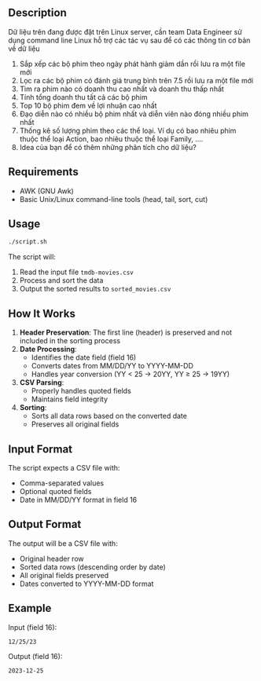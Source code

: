## Description

Dữ liệu trên đang được đặt trên Linux server, cần team Data Engineer sử dụng command line Linux hỗ trợ các tác vụ sau để có các thông tin cơ bản về dữ liệu

1. Sắp xếp các bộ phim theo ngày phát hành giảm dần rồi lưu ra một file mới
2. Lọc ra các bộ phim có đánh giá trung bình trên 7.5 rồi lưu ra một file mới
3. Tìm ra phim nào có doanh thu cao nhất và doanh thu thấp nhất
4. Tính tổng doanh thu tất cả các bộ phim
5. Top 10 bộ phim đem về lợi nhuận cao nhất
6. Đạo diễn nào có nhiều bộ phim nhất và diễn viên nào đóng nhiều phim nhất
7. Thống kê số lượng phim theo các thể loại. Ví dụ có bao nhiêu phim thuộc thể loại Action, bao nhiêu thuộc thể loại Family, ….
8. Idea của bạn để có thêm những phân tích cho dữ liệu?

## Requirements

- AWK (GNU Awk)
- Basic Unix/Linux command-line tools (head, tail, sort, cut)

## Usage

```bash
./script.sh
```

The script will:
1. Read the input file `tmdb-movies.csv`
2. Process and sort the data
3. Output the sorted results to `sorted_movies.csv`

## How It Works

1. **Header Preservation**: The first line (header) is preserved and not included in the sorting process
2. **Date Processing**: 
   - Identifies the date field (field 16)
   - Converts dates from MM/DD/YY to YYYY-MM-DD
   - Handles year conversion (YY < 25 → 20YY, YY ≥ 25 → 19YY)
3. **CSV Parsing**:
   - Properly handles quoted fields
   - Maintains field integrity
4. **Sorting**:
   - Sorts all data rows based on the converted date
   - Preserves all original fields

## Input Format

The script expects a CSV file with:
- Comma-separated values
- Optional quoted fields
- Date in MM/DD/YY format in field 16

## Output Format

The output will be a CSV file with:
- Original header row
- Sorted data rows (descending order by date)
- All original fields preserved
- Dates converted to YYYY-MM-DD format

## Example

Input (field 16):
```
12/25/23
```

Output (field 16):
```
2023-12-25
```